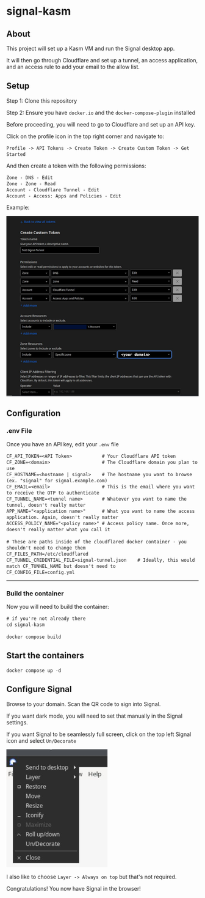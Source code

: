 # signal-kasm

## About

This project will set up a Kasm VM and run the Signal desktop app. 

It will then go through Cloudflare and set up a tunnel, an access application, and an access rule to add your email to the allow list.

## Setup

Step 1: Clone this repository

Step 2: Ensure you have `docker.io` and the `docker-compose-plugin` installed

Before proceeding, you will need to go to Cloudflare and set up an API key. 

Click on the profile icon in the top right corner and navigate to:
```
Profile -> API Tokens -> Create Token -> Create Custom Token -> Get Started
```

And then create a token with the following permissions:

```
Zone - DNS - Edit
Zone - Zone - Read
Account - Cloudflare Tunnel - Edit
Account - Access: Apps and Policies - Edit
```

Example:

![alt text](images/cf-api-token-create.jpg)

 
## Configuration

### .env File

Once you have an API key, edit your `.env` file

```
CF_API_TOKEN=<API Token>           # Your Cloudflare API token
CF_ZONE=<domain>                   # The Cloudflare domain you plan to use
CF_HOSTNAME=<hostname | signal>    # The hostname you want to browse (ex. "signal" for signal.example.com)
CF_EMAIL=<email>                   # This is the email where you want to receive the OTP to authenticate
CF_TUNNEL_NAME=<tunnel name>       # Whatever you want to name the tunnel, doesn't really matter
APP_NAME="<application name>"      # What you want to name the access application. Again, doesn't really matter
ACCESS_POLICY_NAME="<policy name>" # Access policy name. Once more, doesn't really matter what you call it

# These are paths inside of the cloudflared docker container - you shouldn't need to change them
CF_FILES_PATH=/etc/cloudflared
CF_TUNNEL_CREDENTIAL_FILE=signal-tunnel.json    # Ideally, this would match CF_TUNNEL_NAME but doesn't need to
CF_CONFIG_FILE=config.yml
```
  
---

### Build the container

Now you will need to build the container:

```
# if you're not already there
cd signal-kasm

docker compose build
```

## Start the containers

```
docker compose up -d
```

## Configure Signal

Browse to your domain. Scan the QR code to sign into Signal.

If you want dark mode, you will need to set that manually in the Signal settings.

If you want Signal to be seamlessly full screen, click on the top left Signal icon and select `Un/Decorate`

  ![alt text](images/signal-undecorate.jpg)

I also like to choose `Layer -> Always on top` but that's not required.

Congratulations! You now have Signal in the browser!